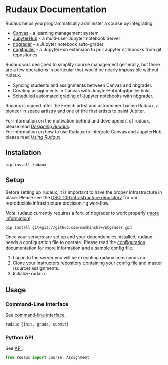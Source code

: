 # Rudaux Documentation

Rudaux helps you programmatically administer a course by integrating:

- [Canvas](https://www.canvaslms.com/) - a learning management system
- [JupyterHub](https://github.com/jupyterhub/jupyterhub) - a multi-user Jupyter notebook Server
- [nbgrader](https://github.com/jupyter/nbgrader) - a Jupyter notebook auto-grader
- [nbgitpuller](https://github.com/data-8/nbgitpuller) - a JupyterHub extension to pull Jupyter notebooks from git repositories

Rudaux was designed to simplify course management generally, but there are a few operations in particular that would be nearly impossible without rudaux.

- Syncing students and assignments between Canvas and nbgrader.
- Creating assignments in Canvas with JupyterHub/nbgitpuller links.
- Scheduled automated grading of Jupyter notebooks with nbgrader.

Rudaux is named after the French artist and astronomer Lucien Rudaux, a pioneer in space artistry and one of the first artists to paint Jupiter.

<div class="showcase">
  <p>
    For information on the motivation behind and development of rudaux, please read 
    <a href="https://samhinshaw.com/blog/designing-rudaux"><em>Designing Rudaux</em></a>.
    <br>
    For information on how to use Rudaux to integrate Canvas and JupyterHub, please read 
    <a href="https://samhinshaw.com/blog/using-rudaux"><em>Using Rudaux</em></a>.
  </p>
</div>

## Installation

```
pip install rudaux
```

## Setup

Before setting up rudaux, it is important to have the proper infrastructure in place. Please see the [DSCI 100 infrastructure repository](https://github.ubc.ca/UBC-DSCI/dsc100-infra) for our reproducible infrastructure provisioning workflow.

_Note_: rudaux currently requires a fork of nbgrader to work properly ([more information](https://github.com/samhinshaw/rudaux/issues/7)):

```sh
pip install git+git://github.com/samhinshaw/nbgrader.git
```

Once your servers are set up and your dependencies installed, rudaux needs a configuration file to operate. Please read the [configuration](config) documentation for more information and a sample config file.

1. Log in to the server you will be executing rudaux commands on.
2. Clone your instructors repository containing your config file and master (source) assignments.
3. Initialize rudaux.

## Usage

### Command-Line Interface

See [command-line interface](cli).

```sh
rudaux {init, grade, submit}
```

### Python API

See [API](api).

```py
from rudaux import Course, Assignment
```
